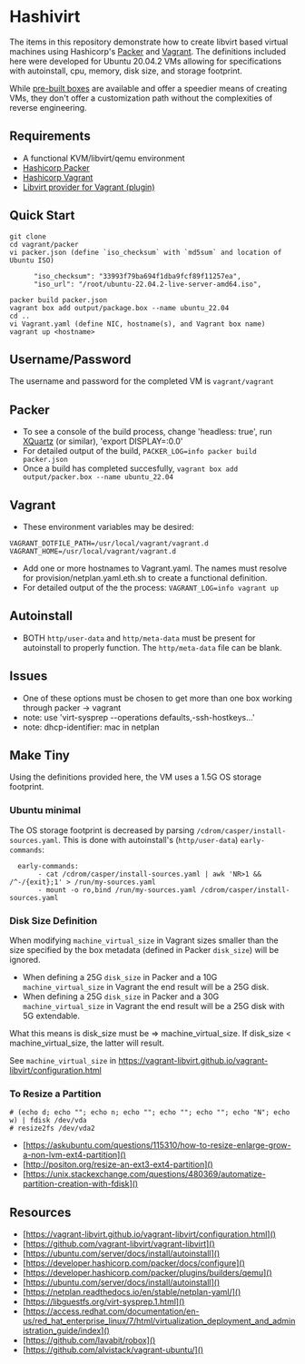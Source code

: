 
# Hashivirt

The items in this repository demonstrate how to create libvirt based virtual machines using Hashicorp's [Packer](https://developer.hashicorp.com/packer) and [Vagrant](https://developer.hashicorp.com/vagrant). The 
definitions included here were developed for Ubuntu 20.04.2 VMs allowing for specifications with autoinstall, cpu, memory, disk size, and storage footprint.

While [pre-built boxes](https://app.vagrantup.com/boxes/search?provider=libvirt) are available and offer a speedier means of creating VMs, they don't offer a customization
path without the complexities of reverse engineering.

## Requirements
* A functional KVM/libvirt/qemu environment
* [Hashicorp Packer](https://developer.hashicorp.com/packer)
* [Hashicorp Vagrant](https://developer.hashicorp.com/vagrant)
* [Libvirt provider for Vagrant (plugin)](https://github.com/vagrant-libvirt/vagrant-libvirt)

## Quick Start

```
git clone
cd vagrant/packer
vi packer.json (define `iso_checksum` with `md5sum` and location of Ubuntu ISO)

      "iso_checksum": "33993f79ba694f1dba9fcf89f11257ea",
      "iso_url": "/root/ubuntu-22.04.2-live-server-amd64.iso",

packer build packer.json
vagrant box add output/package.box --name ubuntu_22.04
cd ..
vi Vagrant.yaml (define NIC, hostname(s), and Vagrant box name)
vagrant up <hostname>
```

## Username/Password

The username and password for the completed VM is `vagrant/vagrant`

## Packer

* To see a console of the build process, change 'headless: true', run [XQuartz](https://www.xquartz.org/) (or similar), 'export DISPLAY=<hostname>:0.0'
* For detailed output of the build, `PACKER_LOG=info packer build packer.json`
* Once a build has completed succesfully, `vagrant box add output/packer.box --name ubuntu_22.04`

## Vagrant

* These environment variables may be desired:

```
VAGRANT_DOTFILE_PATH=/usr/local/vagrant/vagrant.d   
VAGRANT_HOME=/usr/local/vagrant/vagrant.d
```

* Add one or more hostnames to Vagrant.yaml. The names must resolve for provision/netplan.yaml.eth.sh to create a functional definition.
* For detailed output of the the process: `VAGRANT_LOG=info vagrant up`

## Autoinstall

* BOTH `http/user-data` and `http/meta-data` must be present for autoinstall to properly function. The `http/meta-data` file can be blank.

## Issues

- One of these options must be chosen to get more than one box working through packer -> vagrant
 - note: use 'virt-sysprep --operations defaults,-ssh-hostkeys...'
 - note: dhcp-identifier: mac in netplan


## Make Tiny

Using the definitions provided here, the VM uses a 1.5G OS storage footprint.

### Ubuntu minimal

The OS storage footprint is decreased by parsing `/cdrom/casper/install-sources.yaml`. This is done with autoinstall's (`http/user-data`) `early-commands`:

```  
  early-commands:
       - cat /cdrom/casper/install-sources.yaml | awk 'NR>1 && /^-/{exit};1' > /run/my-sources.yaml
       - mount -o ro,bind /run/my-sources.yaml /cdrom/casper/install-sources.yaml
```

### Disk Size Definition

When modifying `machine_virtual_size` in Vagrant sizes smaller than the size specified by the box metadata (defined in Packer `disk_size`) will be ignored.

- When defining a 25G `disk_size` in Packer and a 10G `machine_virtual_size` in Vagrant the end result will be a 25G disk.
- When defining a 25G `disk_size` in Packer and a 30G `machine_virtual_size` in Vagrant the end result will be a 25G disk with 5G extendable.

What this means is disk_size must be => machine_virtual_size. If disk_size < machine_virtual_size, the latter will result.

See `machine_virtual_size` in https://vagrant-libvirt.github.io/vagrant-libvirt/configuration.html


### To Resize a Partition

```
# (echo d; echo ""; echo n; echo ""; echo ""; echo ""; echo "N"; echo w) | fdisk /dev/vda
# resize2fs /dev/vda2
```

- [https://askubuntu.com/questions/115310/how-to-resize-enlarge-grow-a-non-lvm-ext4-partition]()
- [http://positon.org/resize-an-ext3-ext4-partition]()
- [https://unix.stackexchange.com/questions/480369/automatize-partition-creation-with-fdisk]()


## Resources

* [https://vagrant-libvirt.github.io/vagrant-libvirt/configuration.html]()
* [https://github.com/vagrant-libvirt/vagrant-libvirt]()
* [https://ubuntu.com/server/docs/install/autoinstall]()
* [https://developer.hashicorp.com/packer/docs/configure]()
* [https://developer.hashicorp.com/packer/plugins/builders/qemu]()
* [https://ubuntu.com/server/docs/install/autoinstall]()
* [https://netplan.readthedocs.io/en/stable/netplan-yaml/]()
* [https://libguestfs.org/virt-sysprep.1.html]()
* [https://access.redhat.com/documentation/en-us/red_hat_enterprise_linux/7/html/virtualization_deployment_and_administration_guide/index]()
* [https://github.com/lavabit/robox]()
* [https://github.com/alvistack/vagrant-ubuntu/]()

